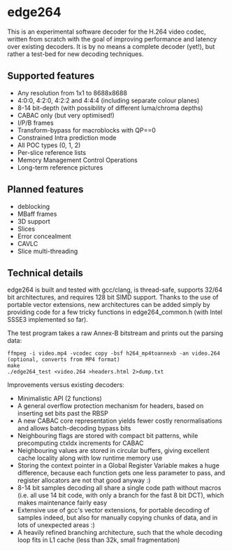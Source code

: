 edge264
=======

This is an experimental software decoder for the H.264 video codec, written from scratch with the goal of improving performance and latency over existing decoders. It is by no means a complete decoder (yet!), but rather a test-bed for new decoding techniques.


Supported features
------------------

* Any resolution from 1x1 to 8688x8688
* 4:0:0, 4:2:0, 4:2:2 and 4:4:4 (including separate colour planes)
* 8-14 bit-depth (with possibility of different luma/chroma depths)
* CABAC only (but very optimised!)
* I/P/B frames
* Transform-bypass for macroblocks with QP==0
* Constrained Intra prediction mode
* All POC types (0, 1, 2)
* Per-slice reference lists
* Memory Management Control Operations
* Long-term reference pictures


Planned features
----------------

* deblocking
* MBaff frames
* 3D support
* Slices
* Error concealment
* CAVLC
* Slice multi-threading


Technical details
-----------------

edge264 is built and tested with gcc/clang, is thread-safe, supports 32/64 bit architectures, and requires 128 bit SIMD support. Thanks to the use of portable vector extensions, new architectures can be added simply by providing code for a few tricky functions in edge264_common.h (with Intel SSSE3 implemented so far).

The test program takes a raw Annex-B bitstream and prints out the parsing data:
```
ffmpeg -i video.mp4 -vcodec copy -bsf h264_mp4toannexb -an video.264 (optional, converts from MP4 format)
make
./edge264_test <video.264 >headers.html 2>dump.txt
```

Improvements versus existing decoders:
* Minimalistic API (2 functions)
* A general overflow protection mechanism for headers, based on inserting set bits past the RBSP
* A new CABAC core representation yields fewer costly renormalisations and allows batch-decoding bypass bits
* Neighbouring flags are stored with compact bit patterns, while precomputing ctxIdx increments for CABAC
* Neighbouring values are stored in circular buffers, giving excellent cache locality along with low runtime memory use
* Storing the context pointer in a Global Register Variable makes a huge difference, because each function gets one less parameter to pass, and register allocators are not that good anyway :)
* 8-14 bit samples decoding all share a single code path without macros (i.e. all use 14 bit code, with only a branch for the fast 8 bit DCT), which makes maintenance fairly easy
* Extensive use of gcc's vector extensions, for portable decoding of samples indeed, but also for manually copying chunks of data, and in lots of unexpected areas :)
* A heavily refined branching architecture, such that the whole decoding loop fits in L1 cache (less than 32k, small fragmentation)

